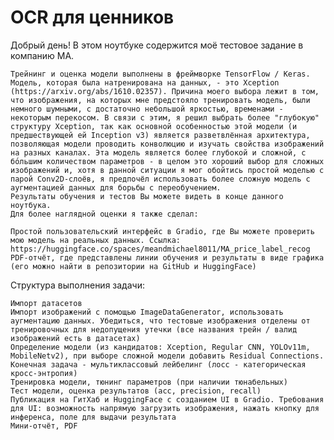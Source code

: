 # OCR для ценников
Добрый день! В этом ноутбуке содержится моё тестовое задание в компанию MA.

    Трейнинг и оценка модели выполнены в фреймворке TensorFlow / Keras.
    Модель, которая была натренирована на данных, - это Xception (https://arxiv.org/abs/1610.02357). Причина моего выбора лежит в том, что изображения, на которых мне предстояло тренировать модель, были немного шумными, с достаточно небольшой яркостью, временами - некоторым перекосом. В связи с этим, я решил выбрать более "глубокую" структуру Xception, так как основной особенностью этой модели (и предшествующей ей Inception v3) является разветвлённая архитектура, позволяющая модели проводить конволюцию и изучать свойства изображений на разных каналах. Эта модель является более глубокой и сложной, с бо́льшим количеством параметров - в целом это хороший выбор для сложных изображений и, хотя в данной ситуации я мог обойтись простой моделью с парой Conv2D-слоёв, я предпочёл использовать более сложную модель с аугментацией данных для борьбы с переобучением.
    Результаты обучения и тестов Вы можете видеть в конце данного ноутбука.
    Для более наглядной оценки я также сделал:

    Простой пользовательский интерфейс в Gradio, где Вы можете проверить мою модель на реальных данных. Ссылка: https://huggingface.co/spaces/meandmichael8011/MA_price_label_recog
    PDF-отчёт, где представлены линии обучения и результаты в виде графика (его можно найти в репозитории на GitHub и HuggingFace)


Структура выполнения задачи:

    Импорт датасетов
    Импорт изображений с помощью ImageDataGenerator, использовать аугментацию данных. Убедиться, что тестовые изображения отделены от тренировочных для недопущения утечки (все названия трейн / валид изображений есть в датасетах)
    Определение модели (из кандидатов: Xception, Regular CNN, YOLOv11m, MobileNetv2), при выборе сложной модели добавить Residual Connections. Конечная задача - мультиклассовый лейбелинг (лосс - категорическая кросс-энтропия)
    Тренировка модели, тюнинг параметров (при наличии тюнабельных)
    Тест модели, оценка результатов (acc, precision, recall)
    Публикация на ГитХаб и HuggingFace с созданием UI в Gradio. Требования для UI: возможность напрямую загрузить изображения, нажать кнопку для инференса, поле для выдачи результата
    Мини-отчёт, PDF

